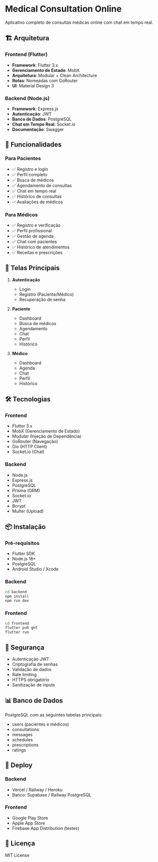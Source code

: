 # Medical Consultation Online

Aplicativo completo de consultas médicas online com chat em tempo real.

## 🏗️ Arquitetura

### Frontend (Flutter)

- **Framework**: Flutter 3.x
- **Gerenciamento de Estado**: MobX
- **Arquitetura**: Modular + Clean Architecture
- **Rotas**: Nomeadas com GoRouter
- **UI**: Material Design 3

### Backend (Node.js)

- **Framework**: Express.js
- **Autenticação**: JWT
- **Banco de Dados**: PostgreSQL
- **Chat em Tempo Real**: Socket.io
- **Documentação**: Swagger

## 🚀 Funcionalidades

### Para Pacientes

- ✅ Registro e login
- ✅ Perfil completo
- ✅ Busca de médicos
- ✅ Agendamento de consultas
- ✅ Chat em tempo real
- ✅ Histórico de consultas
- ✅ Avaliações de médicos

### Para Médicos

- ✅ Registro e verificação
- ✅ Perfil profissional
- ✅ Gestão de agenda
- ✅ Chat com pacientes
- ✅ Histórico de atendimentos
- ✅ Receitas e prescrições

## 📱 Telas Principais

1. **Autenticação**

   - Login
   - Registro (Paciente/Médico)
   - Recuperação de senha

2. **Paciente**

   - Dashboard
   - Busca de médicos
   - Agendamento
   - Chat
   - Perfil
   - Histórico

3. **Médico**
   - Dashboard
   - Agenda
   - Chat
   - Perfil
   - Histórico

## 🛠️ Tecnologias

### Frontend

- Flutter 3.x
- MobX (Gerenciamento de Estado)
- Modular (Injeção de Dependência)
- GoRouter (Navegação)
- Dio (HTTP Client)
- Socket.io (Chat)

### Backend

- Node.js
- Express.js
- PostgreSQL
- Prisma (ORM)
- Socket.io
- JWT
- Bcrypt
- Multer (Upload)

## 📦 Instalação

### Pré-requisitos

- Flutter SDK
- Node.js 18+
- PostgreSQL
- Android Studio / Xcode

### Backend

```bash
cd backend
npm install
npm run dev
```

### Frontend

```bash
cd frontend
flutter pub get
flutter run
```

## 🔐 Segurança

- Autenticação JWT
- Criptografia de senhas
- Validação de dados
- Rate limiting
- HTTPS obrigatório
- Sanitização de inputs

## 📊 Banco de Dados

PostgreSQL com as seguintes tabelas principais:

- users (pacientes e médicos)
- consultations
- messages
- schedules
- prescriptions
- ratings

## 🚀 Deploy

### Backend

- Vercel / Railway / Heroku
- Banco: Supabase / Railway PostgreSQL

### Frontend

- Google Play Store
- Apple App Store
- Firebase App Distribution (testes)

## 📝 Licença

MIT License
